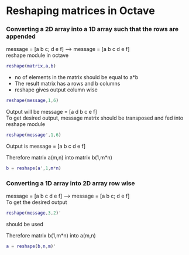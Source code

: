 # Reshaping matrices in Octave
### Converting a 2D array into a 1D array such that the rows are appended
message = [a b c; d e f] --> message = [a b c d e f]  
reshape module in octave  
```MATLAB
reshape(matrix,a,b)
```
* no of elements in the matrix should be equal to a\*b
* The result matrix has a rows and b columns
* reshape gives output column wise

```MATLAB
reshape(message,1,6)
```  
Output will be message = [a d b c e f]  
To get desired output, message matrix should be transposed and fed into reshape module

```MATLAB
reshape(message',1,6)
```
Output is message = [a b c d e f]

Therefore matrix a(m,n) into matrix b(1,m*n)
```MATLAB
b = reshape(a',1,m*n)
```

### Converting a 1D array into 2D array row wise
message = [a b c d e f] --> message = [a b c; d e f]  
To get the desired output
```MATLAB
reshape(message,3,2)'
```
should be used

Therefore matrix b(1,m*n) into a(m,n)
```MATLAB
a = reshape(b,n,m)'
```
